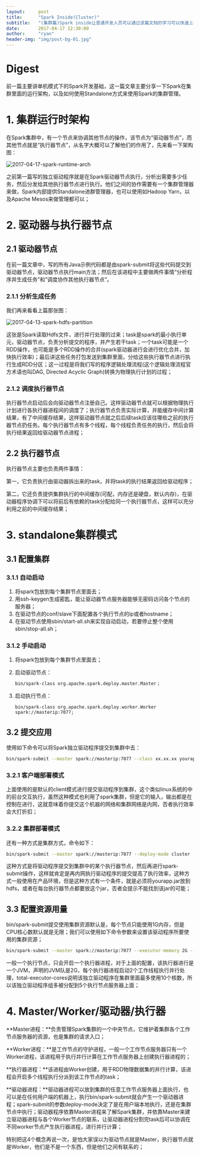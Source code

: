 ```yaml
---
layout:     post
title:      "Spark Inside(Cluster)"
subtitle:   "(集群篇)Spark inside让普通开发人员可以通过该篇文档的学习可以快速上手Spark"
date:       2017-04-17 12:30:00
author:     "ryan"
header-img: "img/post-bg-01.jpg"
---
```


# Digest

前一篇主要讲单机模式下的Spark开发基础，这一篇文章主要分享一下Spark在集群里面的运行架构，以及如何使用Standalone方式来使用Spark的集群管理。



# 1. 集群运行时架构

在Spark集群中，有一个节点来协调其他节点的操作，该节点为“驱动器节点”，而其他节点就是“执行器节点”，从名字大概可以了解他们的作用了，先来看一下架构图：

![2017-04-17-spark-runtime-arch](//ryanwli.github.io/img/2017/2017-04-17-spark-runtime-arch.png)

之前第一篇写的独立驱动程序就是在Spark驱动器节点执行，分析出需要多少任务，然后分发给其他执行器节点进行执行。他们之间的协作需要有一个集群管理器来做，Spark内部提供Standalone进群管理器，也可以使用如Hadoop Yarn，以及Apache Mesos来做管理都可以；



# 2. 驱动器与执行器节点

## 2.1 驱动器节点

在前一篇文章中，写的所有Java示例代码都是由spark-submit将这些代码提交到驱动器节点，驱动器节点执行main方法；然后在该进程中主要做两件事情“分析程序并生成任务”和“调度协作其他执行器节点”。

### 2.1.1 分析生成任务

我们再来看看上篇那张图：

![2017-04-13-spark-hdfs-partition](//ryanwli.github.io/img/2017/2017-04-13-spark-hdfs-partition.png)

这张是Spark读取Hdfs文件，进行并行处理的过来；task是spark的最小执行单元，驱动器节点，负责分析提交的程序，并产生若干task；一个task可能是一个RDD操作，也可能是多个RDD操作的合并(spark驱动器进行会进行优化合并，加快执行效率)；最后讲这些任务打包发送到集群里面，分给这些执行器节点进行执行生成RDD分区；这一过程是将我们写的程序逻辑处理流程(这个逻辑处理流程官方术语也叫DAG, Directed Acyclic Graph)转换为物理执行计划的过程；

### 2.1.2 调度执行器节点

执行器节点启动后会向驱动器节点注册自己。这样驱动器节点就可以根据物理执行计划进行各执行器进程间的调度了；执行器节点负责实际计算，并能缓存中间计算结果，有了中间缓存结果，这样驱动器节点就之后后续task应该往哪些之前的执行器节点扔任务。每个执行器节点有多个线程，每个线程负责任务的执行，然后会将执行结果返回给驱动器节点进程；



## 2.2 执行器节点

执行器节点主要也负责两件事情：

第一，它负责执行由驱动器拆出来的task，并将task的执行结果返回给驱动程序；

第二，它还负责提供集群执行的中间缓存(可配，内存还是硬盘，默认内存)，在驱动器程序协调下可以将前后有依赖的task分配给同一个执行器节点，这样可以充分利用之前的中间缓存结果；



# 3. standalone集群模式

## 3.1 配置集群

### 3.1.1 自动启动

1. 将spark包放到每个集群节点里面去；
2. 用ssh-keygen生成密匙，能让驱动器节点服务器能够无密码访问各个节点的服务器；
3. 在驱动节点的conf/slave下面配置各个执行节点的ip或者hostname；
4. 在驱动节点使用sbin/start-all.sh来实现自动启动，若要停止整个使用sbin/stop-all.sh；

### 3.1.2 手动启动

1. 将spark包放到每个集群节点里面去；

2. 启动驱动节点：

   ```sh
   bin/spark-class org.apache.spark.deploy.master.Master；
   ```

3. 启动执行节点：

   ```shell
   bin/spark-class org.apache.spark.deploy.worker.Worker spark://masterip:7077;
   ```

## 3.2 提交应用

使用如下命令可以将Spark独立驱动程序提交到集群中去：

```sh
bin/spark-submit --master spark://masterip:7077 --class xx.xx.xx yourapp.jar
```

### 3.2.1 客户端部署模式

上面使用的是默认的client模式进行提交驱动程序到集群，这个类似linux系统的中的前台交互执行，虽然这种模式也利用了spark集群，但是它的输入，输出都是在控制在进行，这就意味着你提交这个机器的网络和集群网络是内网，否者执行效率会大打折扣；

### 3.2.2 集群部署模式

还有一种方式是集群方式，命令如下：

```sh
bin/spark-submit --master spark://masterip:7077 --deploy-mode cluster --class xx.xx.xx yourapp.jar
```

这种方式是将驱动程序提交到集群中的某个执行器节点，然后再进行spark-submit操作，这样就肯定是再内网执行驱动程序的提交提高了执行效率，这种方式一般使用在产品环境，但是这种方式有一个条件，就是必须将yourapp.jar放到hdfs，或者在每台执行器节点都要放这个jar，否者会提示不能找到该jar的可能；



## 3.3 配置资源用量

bin/spark-submit提交使用集群资源默认是，每个节点只能使用1G内存，但是CPU核心数默认就是无限；我们可以使用如下命令参数来设置该驱动程序所要使用的集群资源；

```sh
bin/spark-submit --master spark://masterip:7077 --executor-memory 2G --executor-cores 2 --total-executor-cores 10 --class xx.xx.xx yourapp.jar
```

一般一个执行节点，只会开启一个执行器进程，对于上面的配置，该执行器进行是一个JVM，声明的JVM队是2G，每个执行器进程启动2个工作线程执行并行处理，total-executor-cores说明该独立驱动程序在集群里面最多使用10个核数，所以该独立驱动程序组多被分配到5个执行节点服务器上面；



# 4. Master/Worker/驱动器/执行器

**Master进程：**负责管理Spark集群的一个中央节点，它维护着集群各个工作节点服务器的资源，也是集群的请求入口；

**Worker进程：**是工作节点的守护进程，一般一个工作节点服务器只有一个Worker进程，该进程用于执行并行计算在工作节点服务器上创建执行器进程的；

**执行器进程：**该进程由Worker创建，用于RDD物理数据集的并行计算，该进程会开启多个线程执行分派到该工作节点的task；

**驱动器进程：**驱动器进程可以放到集群的任意工作节点服务器上面执行，也可以是在任何用户端的机器上，执行bin/spark-submit就会产生一个驱动器进程；spark-submit的参数deploy-mode决定了是在用户端本地执行，还是在集群节点中执行；驱动器程序依靠Master进程来了解Spark集群，并依靠Master来建立驱动器进程与各个Worker节点的联系，让驱动器进程分割完task后可以协调在不同worker节点产生执行器进程，进行并行计算；

特别把这4个概念再说一次，是怕大家误以为驱动节点就是Master，执行器节点就是Worker，他们是不是一个东西，但是他们之间有联系的；